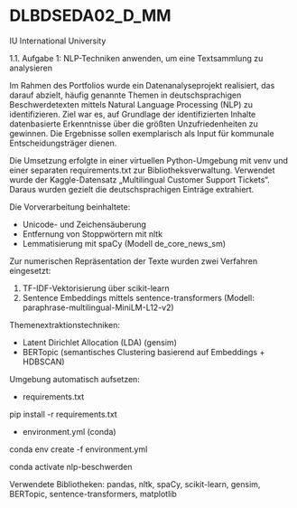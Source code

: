 # DLBDSEDA02_D_MM
IU International University

1.1. Aufgabe 1: NLP-Techniken anwenden, um eine Textsammlung zu analysieren


Im Rahmen des Portfolios wurde ein Datenanalyseprojekt realisiert, das darauf abzielt, häufig genannte Themen in deutschsprachigen Beschwerdetexten mittels Natural Language Processing (NLP) zu identifizieren. Ziel war es, auf Grundlage der identifizierten Inhalte datenbasierte Erkenntnisse über die größten Unzufriedenheiten zu gewinnen. Die Ergebnisse sollen exemplarisch als Input für kommunale Entscheidungsträger dienen.

Die Umsetzung erfolgte in einer virtuellen Python-Umgebung mit venv und einer separaten requirements.txt zur Bibliotheksverwaltung. Verwendet wurde der Kaggle-Datensatz „Multilingual Customer Support Tickets“. Daraus wurden gezielt die deutschsprachigen Einträge extrahiert.

Die Vorverarbeitung beinhaltete:
- Unicode- und Zeichensäuberung
- Entfernung von Stoppwörtern mit nltk
- Lemmatisierung mit spaCy (Modell de_core_news_sm)

Zur numerischen Repräsentation der Texte wurden zwei Verfahren eingesetzt:
1. TF-IDF-Vektorisierung über scikit-learn
2. Sentence Embeddings mittels sentence-transformers (Modell: paraphrase-multilingual-MiniLM-L12-v2)

Themenextraktionstechniken:
- Latent Dirichlet Allocation (LDA) (gensim)
- BERTopic (semantisches Clustering basierend auf Embeddings + HDBSCAN)

Umgebung automatisch aufsetzen:
- requirements.txt

pip install -r requirements.txt

- environment.yml (conda)

conda env create -f environment.yml

conda activate nlp-beschwerden


Verwendete Bibliotheken:
pandas, nltk, spaCy, scikit-learn, gensim, BERTopic, sentence-transformers, matplotlib
